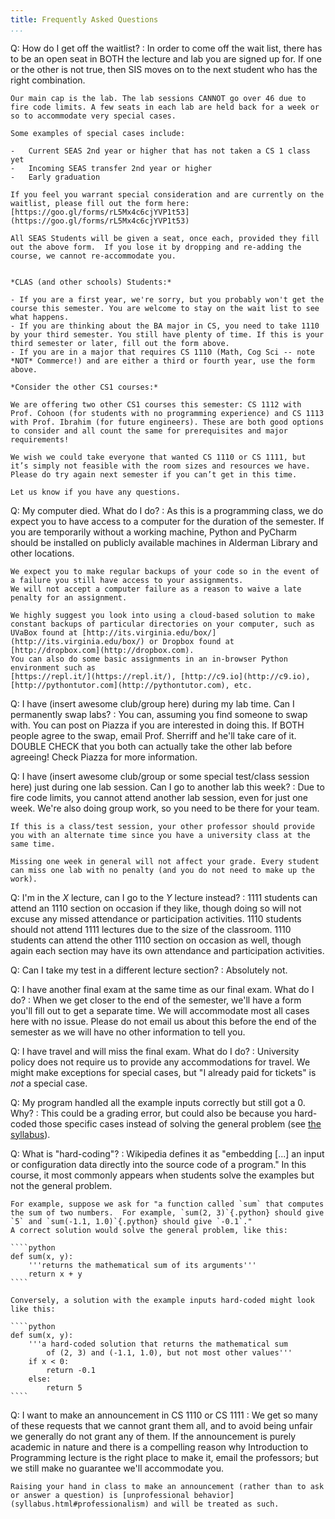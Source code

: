 ```yaml
---
title: Frequently Asked Questions
...
```



Q: How do I get off the waitlist?
:   In order to come off the wait list, there has to be an open seat in BOTH the lecture and lab you are signed up for. If one or the other is not true, then SIS moves on to the next student who has the right combination.

    Our main cap is the lab. The lab sessions CANNOT go over 46 due to fire code limits. A few seats in each lab are held back for a week or so to accommodate very special cases.

    Some examples of special cases include:

    -   Current SEAS 2nd year or higher that has not taken a CS 1 class yet
    -   Incoming SEAS transfer 2nd year or higher
    -   Early graduation

    If you feel you warrant special consideration and are currently on the waitlist, please fill out the form here: [https://goo.gl/forms/rL5Mx4c6cjYVP1t53](https://goo.gl/forms/rL5Mx4c6cjYVP1t53)

    All SEAS Students will be given a seat, once each, provided they fill out the above form.  If you lose it by dropping and re-adding the course, we cannot re-accommodate you.


    *CLAS (and other schools) Students:*
    
    - If you are a first year, we're sorry, but you probably won't get the course this semester. You are welcome to stay on the wait list to see what happens.
    - If you are thinking about the BA major in CS, you need to take 1110 by your third semester. You still have plenty of time. If this is your third semester or later, fill out the form above.
    - If you are in a major that requires CS 1110 (Math, Cog Sci -- note *NOT* Commerce!) and are either a third or fourth year, use the form above.

    *Consider the other CS1 courses:*

    We are offering two other CS1 courses this semester: CS 1112 with Prof. Cohoon (for students with no programming experience) and CS 1113 with Prof. Ibrahim (for future engineers). These are both good options to consider and all count the same for prerequisites and major requirements!

    We wish we could take everyone that wanted CS 1110 or CS 1111, but it’s simply not feasible with the room sizes and resources we have. Please do try again next semester if you can’t get in this time.

    Let us know if you have any questions.
    
Q: My computer died. What do I do?
:   As this is a programming class, we do expect you to have access to a computer for the duration of the semester.
    If you are temporarily without a working machine, Python and PyCharm should be installed on publicly available machines in Alderman Library and other locations.
    
    We expect you to make regular backups of your code so in the event of a failure you still have access to your assignments.
    We will not accept a computer failure as a reason to waive a late penalty for an assignment.
    
    We highly suggest you look into using a cloud-based solution to make constant backups of particular directories on your computer, such as UVaBox found at [http://its.virginia.edu/box/](http://its.virginia.edu/box/) or Dropbox found at [http://dropbox.com](http://dropbox.com).
    You can also do some basic assignments in an in-browser Python environment such as 
    [https://repl.it/](https://repl.it/), [http://c9.io](http://c9.io), [http://pythontutor.com](http://pythontutor.com), etc.

Q: I have (insert awesome club/group here) during my lab time. Can I permanently swap labs?
:   You can, assuming you find someone to swap with.
    You can post on Piazza if you are interested in doing this.
    If BOTH people agree to the swap, email Prof. Sherriff and he'll take care of it.
    DOUBLE CHECK that you both can actually take the other lab before agreeing! Check Piazza for more information.

Q: I have (insert awesome club/group or some special test/class session here) just during one lab session. Can I go to another lab this week?
:   Due to fire code limits, you cannot attend another lab session, even for just one week.
    We're also doing group work, so you need to be there for your team.
    
    If this is a class/test session, your other professor should provide you with an alternate time since you have a university class at the same time.
    
    Missing one week in general will not affect your grade. Every student can miss one lab with no penalty (and you do not need to make up the work).

Q: I'm in the *X* lecture, can I go to the *Y* lecture instead?
:   1111 students can attend an 1110 section on occasion if they like, though doing so will not excuse any missed attendance or participation activities.
    1110 students should not attend 1111 lectures due to the size of the classroom.
    1110 students can attend the other 1110 section on occasion as well, though again each section may have its own attendance and participation activities.

Q: Can I take my test in a different lecture section?
:   Absolutely not.

Q: I have another final exam at the same time as our final exam. What do I do?
:   When we get closer to the end of the semester, we'll have a form you'll fill out to get a separate time. We will accommodate most all cases here with no issue. Please do not email us about this before the end of the semester as we will have no other information to tell you.

Q: I have travel and will miss the final exam. What do I do?
:   University policy does not require us to provide any accommodations for travel.
    We might make exceptions for special cases, but "I already paid for tickets" is *not* a special case.

Q: My program handled all the example inputs correctly but still got a 0.  Why?
:   This could be a grading error, but could also be because you hard-coded those specific cases instead of solving the general problem (see [the syllabus](syllabus.html#generality-of-solutions)).

Q: What is "hard-coding"?
:   Wikipedia defines it as "embedding [...] an input or configuration data directly into the source code of a program."
    In this course, it most commonly appears when students solve the examples but not the general problem.
    
    For example, suppose we ask for "a function called `sum` that computes the sum of two numbers.  For example, `sum(2, 3)`{.python} should give `5` and `sum(-1.1, 1.0)`{.python} should give `-0.1`."
    A correct solution would solve the general problem, like this:
    
    ````python
    def sum(x, y):
        '''returns the mathematical sum of its arguments'''
        return x + y
    ````
    
    Conversely, a solution with the example inputs hard-coded might look like this:
    
    ````python
    def sum(x, y):
        '''a hard-coded solution that returns the mathematical sum 
            of (2, 3) and (-1.1, 1.0), but not most other values'''
        if x < 0: 
            return -0.1
        else:
            return 5
    ````
Q: I want to make an announcement in CS 1110 or CS 1111
:   We get so many of these requests that we cannot grant them all, and to avoid being unfair we generally do not grant any of them.
    If the announcement is purely academic in nature and there is a compelling reason why Introduction to Programming lecture is the right place to make it, email the professors; but we still make no guarantee we'll accommodate you.
    
    Raising your hand in class to make an announcement (rather than to ask or answer a question) is [unprofessional behavior](syllabus.html#professionalism) and will be treated as such.
